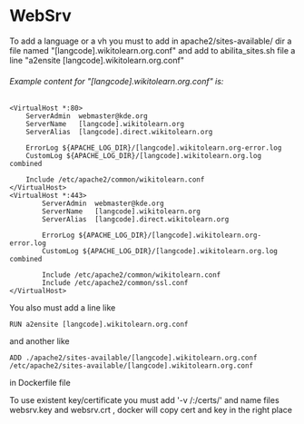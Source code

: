 # WebSrv
To add a language or a vh you must to add in apache2/sites-available/ dir a file named "[langcode].wikitolearn.org.conf" and add to abilita_sites.sh file a line "a2ensite [langcode].wikitolearn.org.conf"
###### Example content for "[langcode].wikitolearn.org.conf" is:
```
<VirtualHost *:80>
	ServerAdmin  webmaster@kde.org
	ServerName   [langcode].wikitolearn.org
	ServerAlias  [langcode].direct.wikitolearn.org

	ErrorLog ${APACHE_LOG_DIR}/[langcode].wikitolearn.org-error.log
	CustomLog ${APACHE_LOG_DIR}/[langcode].wikitolearn.org.log combined

	Include /etc/apache2/common/wikitolearn.conf
</VirtualHost>
<VirtualHost *:443>
        ServerAdmin  webmaster@kde.org
        ServerName   [langcode].wikitolearn.org
        ServerAlias  [langcode].direct.wikitolearn.org

        ErrorLog ${APACHE_LOG_DIR}/[langcode].wikitolearn.org-error.log
        CustomLog ${APACHE_LOG_DIR}/[langcode].wikitolearn.org.log combined

        Include /etc/apache2/common/wikitolearn.conf
        Include /etc/apache2/common/ssl.conf   
</VirtualHost>
```
You also must add a line like
```
RUN a2ensite [langcode].wikitolearn.org.conf
```
and another like
```
ADD ./apache2/sites-available/[langcode].wikitolearn.org.conf /etc/apache2/sites-available/[langcode].wikitolearn.org.conf
```
in Dockerfile file

To use existent key/certificate you must add '-v <host cert path>/:/certs/' and name files websrv.key and websrv.crt , docker will copy cert and key in the right place

